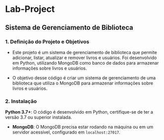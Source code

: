 # Lab-Project

## Sistema de Gerenciamento de Biblioteca
### 1. Definição do Projeto e Objetivos
*  Este projeto é um sistema de gerenciamento de biblioteca que permite adicionar, listar, atualizar e remover livros e usuários. Foi desenvolvido em Python, utilizando MongoDB como banco de dados para armazenar informações sobre livros e usuários.

*  O objetivo desse código é criar um sistema de gerenciamento de uma biblioteca que utiliza o MongoDB para armazenar informações sobre livros e usuários.

 ### 2. Instalação 
 **Python 3.7+**: O código é desenvolvido em Python, certifique-se de ter a versão 3.7 ou superior instalada.
- **MongoDB**: O MongoDB precisa estar rodando na máquina ou em um servidor acessível, configurado em `localhost:27017`.


